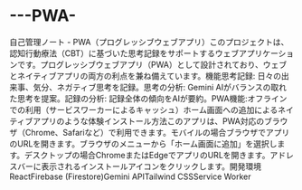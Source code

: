 # ---PWA-
自己管理ノート - PWA（プログレッシブウェブアプリ）このプロジェクトは、認知行動療法（CBT）に基づいた思考記録をサポートするウェブアプリケーションです。プログレッシブウェブアプリ（PWA）として設計されており、ウェブとネイティブアプリの両方の利点を兼ね備えています。機能思考記録: 日々の出来事、気分、ネガティブ思考を記録。思考の分析: Gemini AIがバランスの取れた思考を提案。記録の分析: 記録全体の傾向をAIが要約。PWA機能:オフラインでの利用（サービスワーカーによるキャッシュ）ホーム画面への追加によるネイティブアプリのような体験インストール方法このアプリは、PWA対応のブラウザ（Chrome、Safariなど）で利用できます。モバイルの場合ブラウザでアプリのURLを開きます。ブラウザのメニューから「ホーム画面に追加」を選択します。デスクトップの場合ChromeまたはEdgeでアプリのURLを開きます。アドレスバーに表示されるインストールアイコンをクリックします。開発環境ReactFirebase (Firestore)Gemini APITailwind CSSService Worker

